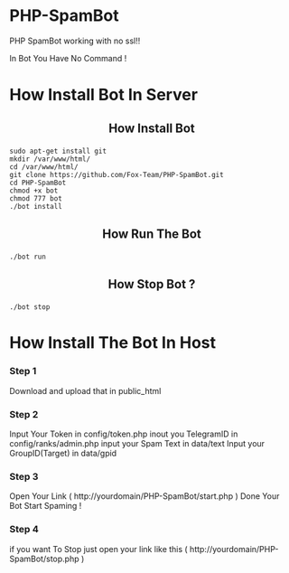 # PHP-SpamBot
PHP SpamBot working with no ssl!!

In Bot You Have No Command !

# How Install Bot In Server

## <p align="center">How Install Bot
```
sudo apt-get install git
mkdir /var/www/html/
cd /var/www/html/
git clone https://github.com/Fox-Team/PHP-SpamBot.git
cd PHP-SpamBot
chmod +x bot
chmod 777 bot
./bot install
```

## <p align="center">How Run The Bot
```
./bot run
```

## <p align="center">How Stop Bot ?
```
./bot stop
```

# How Install The Bot In Host

### Step 1

Download and upload that in public_html

### Step 2

Input Your Token in config/token.php
inout you TelegramID in config/ranks/admin.php
input your Spam Text in data/text
Input your GroupID(Target) in data/gpid

### Step 3

Open Your Link ( http://yourdomain/PHP-SpamBot/start.php )
Done Your Bot Start Spaming !

### Step 4

if you want To Stop just open your link like this ( http://yourdomain/PHP-SpamBot/stop.php )
